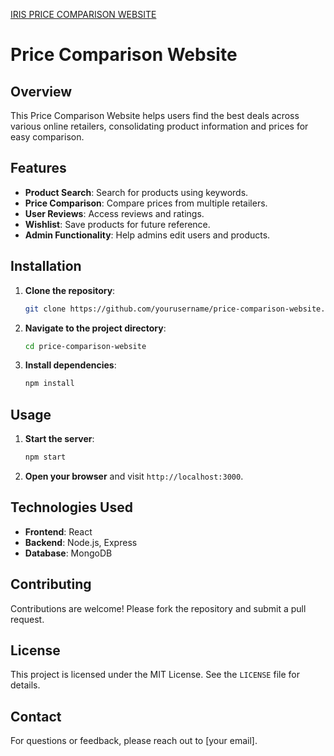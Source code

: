 [IRIS PRICE COMPARISON WEBSITE](https://price-comparison-platform.onrender.com/)
# Price Comparison Website

## Overview

This Price Comparison Website helps users find the best deals across various online retailers, consolidating product information and prices for easy comparison.

## Features

- **Product Search**: Search for products using keywords.
- **Price Comparison**: Compare prices from multiple retailers.
- **User Reviews**: Access reviews and ratings.
- **Wishlist**: Save products for future reference.
- **Admin Functionality**: Help admins edit users and products.

## Installation

1. **Clone the repository**:
   ```bash
   git clone https://github.com/yourusername/price-comparison-website.git
   ```
2. **Navigate to the project directory**:
   ```bash
   cd price-comparison-website
   ```
3. **Install dependencies**:
   ```bash
   npm install
   ```

## Usage

1. **Start the server**:
   ```bash
   npm start
   ```
2. **Open your browser** and visit `http://localhost:3000`.

## Technologies Used

- **Frontend**: React
- **Backend**: Node.js, Express
- **Database**: MongoDB

## Contributing

Contributions are welcome! Please fork the repository and submit a pull request.

## License

This project is licensed under the MIT License. See the `LICENSE` file for details.

## Contact

For questions or feedback, please reach out to [your email].
